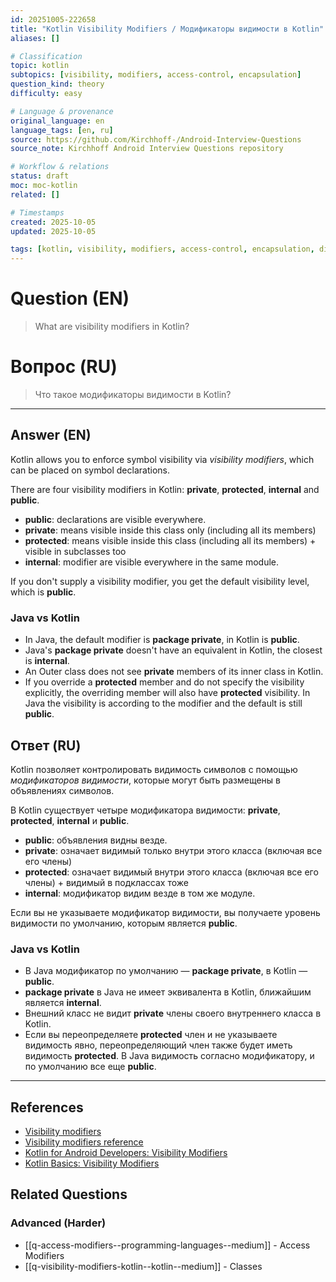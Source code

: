 ```yaml
---
id: 20251005-222658
title: "Kotlin Visibility Modifiers / Модификаторы видимости в Kotlin"
aliases: []

# Classification
topic: kotlin
subtopics: [visibility, modifiers, access-control, encapsulation]
question_kind: theory
difficulty: easy

# Language & provenance
original_language: en
language_tags: [en, ru]
source: https://github.com/Kirchhoff-/Android-Interview-Questions
source_note: Kirchhoff Android Interview Questions repository

# Workflow & relations
status: draft
moc: moc-kotlin
related: []

# Timestamps
created: 2025-10-05
updated: 2025-10-05

tags: [kotlin, visibility, modifiers, access-control, encapsulation, difficulty/easy]
---
```

# Question (EN)
> What are visibility modifiers in Kotlin?
# Вопрос (RU)
> Что такое модификаторы видимости в Kotlin?

---

## Answer (EN)

Kotlin allows you to enforce symbol visibility via *visibility modifiers*, which can be placed on symbol declarations.

There are four visibility modifiers in Kotlin: **private**, **protected**, **internal** and **public**.

- **public**: declarations are visible everywhere.
- **private**: means visible inside this class only (including all its members)
- **protected**: means visible inside this class (including all its members) + visible in subclasses too
- **internal**: modifier are visible everywhere in the same module.

If you don't supply a visibility modifier, you get the default visibility level, which is **public**.

### Java vs Kotlin

- In Java, the default modifier is **package private**, in Kotlin is **public**.
- Java's **package private** doesn't have an equivalent in Kotlin, the closest is **internal**.
- An Outer class does not see **private** members of its inner class in Kotlin.
- If you override a **protected** member and do not specify the visibility explicitly, the overriding member will also have **protected** visibility. In Java the visibility is according to the modifier and the default is still **public**.

## Ответ (RU)

Kotlin позволяет контролировать видимость символов с помощью *модификаторов видимости*, которые могут быть размещены в объявлениях символов.

В Kotlin существует четыре модификатора видимости: **private**, **protected**, **internal** и **public**.

- **public**: объявления видны везде.
- **private**: означает видимый только внутри этого класса (включая все его члены)
- **protected**: означает видимый внутри этого класса (включая все его члены) + видимый в подклассах тоже
- **internal**: модификатор видим везде в том же модуле.

Если вы не указываете модификатор видимости, вы получаете уровень видимости по умолчанию, которым является **public**.

### Java vs Kotlin

- В Java модификатор по умолчанию — **package private**, в Kotlin — **public**.
- **package private** в Java не имеет эквивалента в Kotlin, ближайшим является **internal**.
- Внешний класс не видит **private** члены своего внутреннего класса в Kotlin.
- Если вы переопределяете **protected** член и не указываете видимость явно, переопределяющий член также будет иметь видимость **protected**. В Java видимость согласно модификатору, и по умолчанию все еще **public**.

---

## References
- [Visibility modifiers](https://kotlinlang.org/docs/tutorials/kotlin-for-py/visibility-modifiers.html)
- [Visibility modifiers reference](https://kotlinlang.org/docs/reference/visibility-modifiers.html)
- [Kotlin for Android Developers: Visibility Modifiers](https://medium.com/mindorks/kotlin-for-android-developers-visibility-modifiers-8d8a3b84d298)
- [Kotlin Basics: Visibility Modifiers](https://medium.com/@HugoMatilla/kotlin-basics-visibility-modifiers-public-internal-protected-and-private-c3bf972aee11)

## Related Questions

### Advanced (Harder)
- [[q-access-modifiers--programming-languages--medium]] - Access Modifiers
- [[q-visibility-modifiers-kotlin--kotlin--medium]] - Classes

